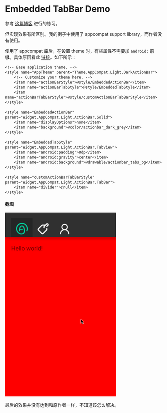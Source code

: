 # Embedded TabBar Demo
参考 [这篇博客](http://codethink.me/2014/09/14/2014-09-14-embedded-tab-bar/) 进行的练习。

但实现效果有所区别。我的例子中使用了 appcompat support library，而作者没有使用。

使用了 appcompat 库后，在设置 theme 时，有些属性不需要加 `android:` 前缀。具体原因看此 [链接](http://stackoverflow.com/questions/18726865/custom-style-action-bar-not-working-in-android-4)。如下所示：

    <!-- Base application theme. -->
    <style name="AppTheme" parent="Theme.AppCompat.Light.DarkActionBar">
        <!-- Customize your theme here. -->
        <item name="actionBarStyle">@style/EmbeddedActionBar</item>
        <item name="actionBarTabStyle">@style/EmbeddedTabStyle</item>
        <item name="actionBarTabBarStyle">@style/customActionBarTabBarStyle</item>
    </style>

    <style name="EmbeddedActionBar" parent="Widget.AppCompat.Light.ActionBar.Solid">
        <item name="displayOptions">none</item>
        <item name="background">@color/actionbar_dark_grey</item>
    </style>

    <style name="EmbeddedTabStyle" parent="Widget.AppCompat.Light.ActionBar.TabView">
        <item name="android:padding">0dp</item>
        <item name="android:gravity">center</item>
        <item name="android:background">@drawable/actionbar_tabs_bg</item>
    </style>

    <style name="customActionBarTabBarStyle" parent="Widget.AppCompat.Light.ActionBar.TabBar">
        <item name="divider">@null</item>
    </style>

#### 截图

![embeddedtabbar](apk/embeddedtabbar.gif)

最后的效果并没有达到和原作者一样，不知道该怎么解决。